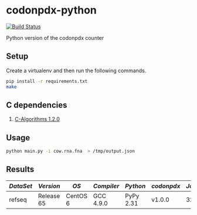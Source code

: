 codonpdx-python
===============

[![Build Status](https://travis-ci.org/PDX-Flamingo/codonpdx-python.svg?branch=master)](https://travis-ci.org/PDX-Flamingo/codonpdx-python)

Python version of the codonpdx counter

Setup
-----

Create a virtualenv and then run the following commands.

```bash
pip install -r requirements.txt
make
```

C dependencies
-----

1. [C-Algorithms 1.2.0](http://c-algorithms.sourceforge.net)

Usage
-------

```bash
python main.py -i cow.rna.fna  > /tmp/output.json
```

Results
--------

| *DataSet* | *Version* | *OS* | *Compiler* | *Python* | *codonpdx* | *Jobs* | *Time* | 
|-----------|-----------|------|------------|----------|------------|--------|--------|
| refseq  | Release 65 | CentOS 6 | GCC 4.9.0 | PyPy 2.31 | v1.0.0 | 32 | 12.35 seconds |
